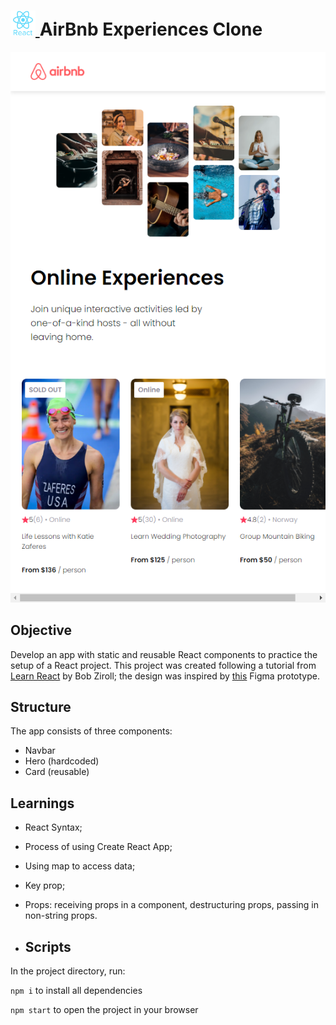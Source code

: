 # <a href="https://reactjs.org/" target="_blank" rel="noreferrer"> <img src="https://raw.githubusercontent.com/devicons/devicon/master/icons/react/react-original-wordmark.svg" alt="react" width="40" height="40"/> </a> AirBnb Experiences Clone

<img src="./public/images/screencapture-localhost-3001-2024-01-27-01_05_21.png">

## Objective

Develop an app with static and reusable React components to practice the setup of a React project. This project was created following a tutorial from <a href="https://www.coursera.org/professional-certificates/google-ux-design">Learn React</a> by Bob Ziroll; the design was inspired by <a href="https://www.figma.com/file/4YjrygFEXOcDp9AAnVFv7o/Airbnb-Experiences?type=design&node-id=0-1&mode=design&t=TZKg1cFsJwh7HFnP-0">this</a> Figma prototype.

## Structure

The app consists of three components:
* Navbar
* Hero (hardcoded)
* Card (reusable)

## Learnings

* React Syntax;
* Process of using Create React App;
* Using map to access data;
* Key prop;
* Props: receiving props in a component, destructuring props, passing in non-string props.

* ## Scripts

In the project directory, run:

`npm i` to install all dependencies

`npm start` to open the project in your browser
